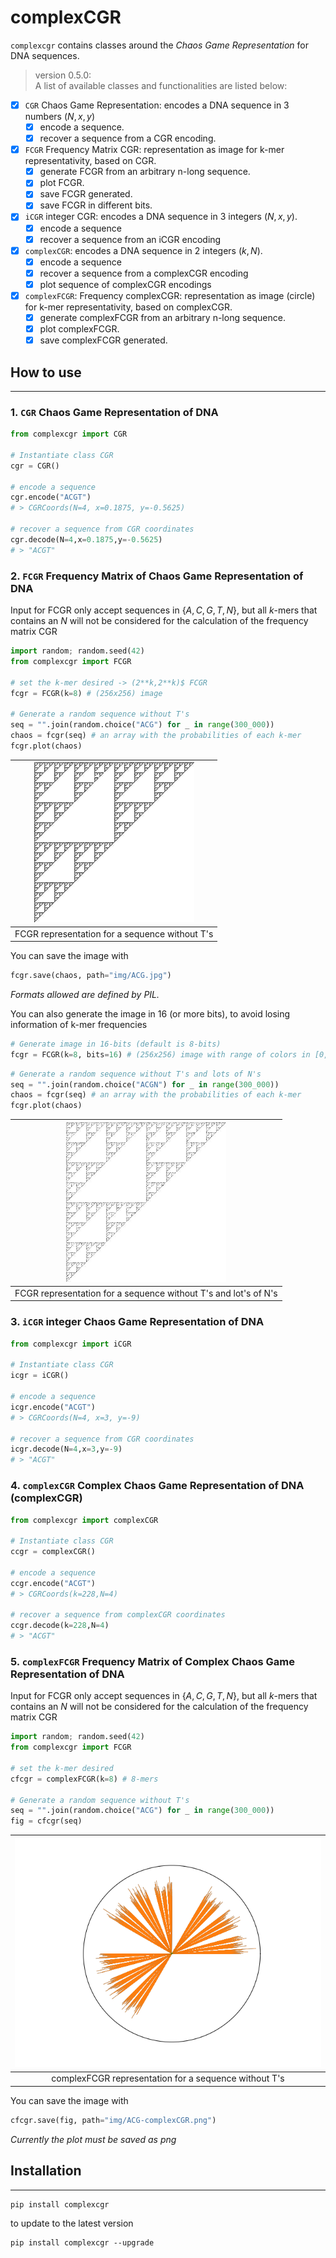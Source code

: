 # complexCGR
`complexcgr` contains classes around the *Chaos Game Representation* for DNA sequences.

> version 0.5.0:  
A list of available classes and functionalities are listed below:
- [x] `CGR`  Chaos Game Representation: encodes a DNA sequence in 3 numbers $(N,x,y)$
  - [x] encode a sequence.
  - [x] recover a sequence from a CGR encoding.
- [x] `FCGR` Frequency Matrix CGR: representation as image for k-mer representativity, based on CGR.
  - [x] generate FCGR from an arbitrary n-long sequence.
  - [x] plot FCGR.
  - [x] save FCGR generated.
  - [x] save FCGR in different bits.
- [x] `iCGR` integer CGR: encodes a DNA sequence in 3 integers $(N,x,y)$. 
  - [x] encode a sequence
  - [x] recover a sequence from an iCGR encoding
- [x] `complexCGR`: encodes a DNA sequence in 2 integers $(k,N)$.
  - [x] encode a sequence
  - [x] recover a sequence from a complexCGR encoding
  - [x] plot sequence of complexCGR encodings 
- [x] `complexFCGR`: Frequency complexCGR: representation as image (circle) for k-mer representativity, based on complexCGR.
  - [x] generate complexFCGR from an arbitrary n-long sequence.
  - [x] plot complexFCGR.
  - [x] save complexFCGR generated.

## How to use
___
### 1. `CGR` Chaos Game Representation of DNA 
```python
from complexcgr import CGR

# Instantiate class CGR
cgr = CGR()

# encode a sequence
cgr.encode("ACGT")
# > CGRCoords(N=4, x=0.1875, y=-0.5625)

# recover a sequence from CGR coordinates
cgr.decode(N=4,x=0.1875,y=-0.5625)
# > "ACGT"
```

### 2. `FCGR` Frequency Matrix of Chaos Game Representation of DNA
Input for FCGR only accept sequences in $\{A,C,G,T,N\}$, but all $k$-mers that contains an $N$ 
will not be considered for the calculation of the frequency matrix CGR
```python
import random; random.seed(42)
from complexcgr import FCGR

# set the k-mer desired -> (2**k,2**k)$ FCGR
fcgr = FCGR(k=8) # (256x256) image

# Generate a random sequence without T's
seq = "".join(random.choice("ACG") for _ in range(300_000))
chaos = fcgr(seq) # an array with the probabilities of each k-mer
fcgr.plot(chaos)
```
| ![FCGR for a sequence without T's](img/CGA.jpg) |
|:--:|
|FCGR representation for a sequence without T's|


You can save the image with
```python
fcgr.save(chaos, path="img/ACG.jpg")
```
*Formats allowed are defined by PIL.*

You can also generate the image in 16 (or more bits), to avoid losing information of k-mer frequencies
```python
# Generate image in 16-bits (default is 8-bits)
fcgr = FCGR(k=8, bits=16) # (256x256) image with range of colors in [0,65535]
```


```python
# Generate a random sequence without T's and lots of N's
seq = "".join(random.choice("ACGN") for _ in range(300_000))
chaos = fcgr(seq) # an array with the probabilities of each k-mer
fcgr.plot(chaos)
```


|![FCGR for a sequence without T's](img/CGAN.jpg)|
|:--:|
|FCGR representation for a sequence without T's and lot's of N's|


### 3. `iCGR` integer Chaos Game Representation of DNA 
```python
from complexcgr import iCGR

# Instantiate class CGR
icgr = iCGR()

# encode a sequence
icgr.encode("ACGT")
# > CGRCoords(N=4, x=3, y=-9)

# recover a sequence from CGR coordinates
icgr.decode(N=4,x=3,y=-9)
# > "ACGT"
```

### 4. `complexCGR` Complex Chaos Game Representation of DNA (complexCGR)

```python
from complexcgr import complexCGR

# Instantiate class CGR
ccgr = complexCGR()

# encode a sequence
ccgr.encode("ACGT")
# > CGRCoords(k=228,N=4)

# recover a sequence from complexCGR coordinates
ccgr.decode(k=228,N=4)
# > "ACGT"

```

### 5. `complexFCGR` Frequency Matrix of Complex Chaos Game Representation of DNA
Input for FCGR only accept sequences in $\{A,C,G,T,N\}$, but all $k$-mers that contains an $N$ 
will not be considered for the calculation of the frequency matrix CGR
```python
import random; random.seed(42)
from complexcgr import FCGR

# set the k-mer desired
cfcgr = complexFCGR(k=8) # 8-mers

# Generate a random sequence without T's
seq = "".join(random.choice("ACG") for _ in range(300_000))
fig = cfcgr(seq)

```
| ![FCGR for a sequence without T's](img/ACG-complexCGR.png) |
|:--:|
|complexFCGR representation for a sequence without T's|


You can save the image with
```python
cfcgr.save(fig, path="img/ACG-complexCGR.png")
```
*Currently the plot must be saved as png*


## Installation
___
```shell
pip install complexcgr
```

to update to the latest version
```shell
pip install complexcgr --upgrade
```